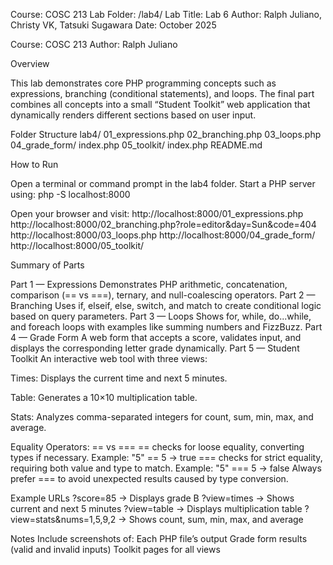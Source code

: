Course: COSC 213
Lab Folder: /lab4/
Lab Title: Lab 6
Author: Ralph Juliano, Christy VK, Tatsuki Sugawara
Date: October 2025

Course: COSC 213
Author: Ralph Juliano

Overview

This lab demonstrates core PHP programming concepts such as expressions, branching (conditional statements), and loops. The final part combines all concepts into a small “Student Toolkit” web application that dynamically renders different sections based on user input.

Folder Structure
lab4/
  01_expressions.php
  02_branching.php
  03_loops.php
  04_grade_form/
      index.php
  05_toolkit/
      index.php
  README.md

How to Run

Open a terminal or command prompt in the lab4 folder.
Start a PHP server using:
php -S localhost:8000

Open your browser and visit:
http://localhost:8000/01_expressions.php
http://localhost:8000/02_branching.php?role=editor&day=Sun&code=404
http://localhost:8000/03_loops.php
http://localhost:8000/04_grade_form/
http://localhost:8000/05_toolkit/

Summary of Parts

Part 1 — Expressions
Demonstrates PHP arithmetic, concatenation, comparison (== vs ===), ternary, and null-coalescing operators.
Part 2 — Branching
Uses if, elseif, else, switch, and match to create conditional logic based on query parameters.
Part 3 — Loops
Shows for, while, do...while, and foreach loops with examples like summing numbers and FizzBuzz.
Part 4 — Grade Form
A web form that accepts a score, validates input, and displays the corresponding letter grade dynamically.
Part 5 — Student Toolkit
An interactive web tool with three views:

Times: Displays the current time and next 5 minutes.

Table: Generates a 10×10 multiplication table.

Stats: Analyzes comma-separated integers for count, sum, min, max, and average.

Equality Operators: == vs ===
== checks for loose equality, converting types if necessary.
Example: "5" == 5 → true
=== checks for strict equality, requiring both value and type to match.
Example: "5" === 5 → false
Always prefer === to avoid unexpected results caused by type conversion.

Example URLs
?score=85 → Displays grade B
?view=times → Shows current and next 5 minutes
?view=table → Displays multiplication table
?view=stats&nums=1,5,9,2 → Shows count, sum, min, max, and average

Notes
Include screenshots of:
Each PHP file’s output
Grade form results (valid and invalid inputs)
Toolkit pages for all views
